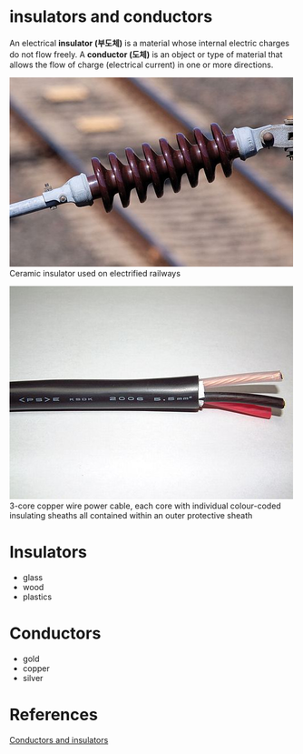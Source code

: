 # insulators and conductors

An electrical **insulator (부도체)** is a material whose internal electric charges do not flow freely. A **conductor (도체)** is an object or type of material that allows the flow of charge (electrical current) in one or more directions.

![](images/Untitled-3ca09516-d1bc-429e-b30c-a4f851762403.png)
Ceramic insulator used on electrified railways

![](images/Untitled-d0b926bc-5954-4266-86f9-0eb49c6a1629.png)
3-core copper wire power cable, each core with individual colour-coded insulating sheaths all contained within an outer protective sheath

# Insulators

- glass
- wood
- plastics

# Conductors

- gold
- copper
- silver

# References

[Conductors and insulators](https://www.khanacademy.org/video/conductors-and-insulators)